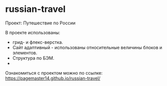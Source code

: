 # russian-travel
Проект: Путешествие по России

В проекте использованы:
- грид- и флекс-верстка.
- Сайт адаптивный - использованы относительные величины блоков и элементов.
- Структура по БЭМ.
- 
Ознакомиться с проектом можно по ссылке: https://pagemaster14.github.io/russian-travel/
